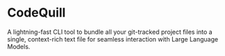 # CodeQuill
A lightning-fast CLI tool to bundle all your git-tracked project files into a single, context-rich text file for seamless interaction with Large Language Models.
